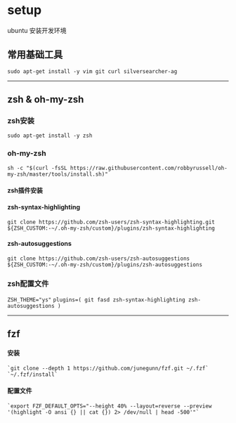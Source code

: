 # setup
ubuntu 安装开发环境


## 常用基础工具
`sudo apt-get install -y vim git curl silversearcher-ag`

---

## zsh & oh-my-zsh
### zsh安装 
  `sudo apt-get install -y zsh`
  
### oh-my-zsh
  `sh -c "$(curl -fsSL https://raw.githubusercontent.com/robbyrussell/oh-my-zsh/master/tools/install.sh)"`
  
#### zsh插件安装
#### zsh-syntax-highlighting
  `git clone https://github.com/zsh-users/zsh-syntax-highlighting.git ${ZSH_CUSTOM:-~/.oh-my-zsh/custom}/plugins/zsh-syntax-highlighting`
  
#### zsh-autosuggestions
  `git clone https://github.com/zsh-users/zsh-autosuggestions ${ZSH_CUSTOM:-~/.oh-my-zsh/custom}/plugins/zsh-autosuggestions`
  
### zsh配置文件
  `ZSH_THEME="ys"`
  `
    plugins=(
    git
    fasd
    zsh-syntax-highlighting
    zsh-autosuggestions
  )
  `
  
  
---


## fzf
  #### 安装
    `git clone --depth 1 https://github.com/junegunn/fzf.git ~/.fzf`
    `~/.fzf/install`
  #### 配置文件
    `export FZF_DEFAULT_OPTS="--height 40% --layout=reverse --preview '(highlight -O ansi {} || cat {}) 2> /dev/null | head -500'"`
  
